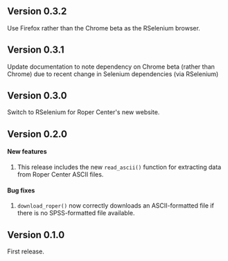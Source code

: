 ## Version 0.3.2
Use Firefox rather than the Chrome beta as the RSelenium browser.

## Version 0.3.1
Update documentation to note dependency on Chrome beta (rather than Chrome) due to recent change in Selenium dependencies (via RSelenium)

## Version 0.3.0
Switch to RSelenium for Roper Center's new website. 

## Version 0.2.0
#### New features
1. This release includes the new `read_ascii()` function for extracting data from Roper Center ASCII files.

#### Bug fixes
1. `download_roper()` now correctly downloads an ASCII-formatted file if there is no SPSS-formatted file available.

## Version 0.1.0
First release.
